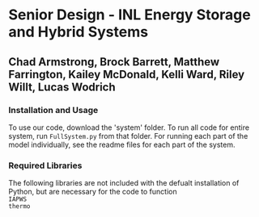 # Senior Design - INL Energy Storage and Hybrid Systems
## Chad Armstrong, Brock Barrett, Matthew Farrington, Kailey McDonald, Kelli Ward, Riley Willt, Lucas Wodrich

### Installation and Usage
To use our code, download the 'system' folder. To run all code for entire system, run `FullSystem.py` from that folder. For running each part of the model individually, see the readme files for each part of the system.

### Required Libraries
The following libraries are not included with the defualt installation of Python, but are necessary for the code to function<br />
`IAPWS`<br  />
`thermo`<br />

